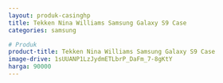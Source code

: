 ```yaml
---
layout: produk-casinghp
title: Tekken Nina Williams Samsung Galaxy S9 Case
categories: samsung

# Produk
product-title: Tekken Nina Williams Samsung Galaxy S9 Case
image-drive: 1sUUANP1LzJydmETLbrP_DaFm_7-8gKtY
harga: 90000
---
```

